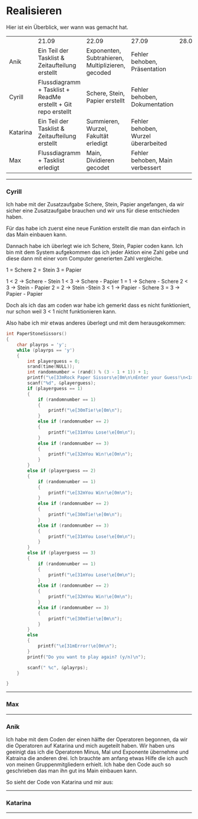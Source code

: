 # Realisieren

Hier ist ein Überblick, wer wann was gemacht hat.

|   |   |   |   |   |
|---|---|---|---|---|
||21.09|22.09|27.09|28.09|
|Anik|Ein Teil der Tasklist & Zeitaufteilung erstellt|Exponenten, Subtrahieren, Multiplizieren, gecoded|Fehler behoben, Präsentation||
|Cyrill|Flussdiagramm + Tasklist + ReadMe erstellt + Git repo erstellt|Schere, Stein, Papier erstellt|Fehler behoben, Dokumentation||
|Katarina|Ein Teil der Tasklist & Zeitaufteilung erstellt|Summieren, Wurzel, Fakultät erledigt|Fehler behoben, Wurzel überarbeited||
|Max|Flussdiagramm + Tasklist erledigt|Main, Dividieren gecodet|Fehler behoben, Main verbessert||

_______
### Cyrill

Ich habe mit der Zusatzaufgabe Schere, Stein, Papier angefangen, da wir sicher eine Zusatzaufgabe brauchen und wir uns für diese entschieden haben. 

Für das habe ich zuerst eine neue Funktion erstellt die man dan einfach in das Main einbauen kann.

Dannach habe ich überlegt wie ich Schere, Stein, Papier coden kann. Ich bin mit dem System aufgekommen das ich jeder Aktion eine Zahl gebe und diese dann mit einer vom Computer generierten Zahl vergleiche.

1 = Schere
2 = Stein
3 = Papier

1 < 2 -> Schere - Stein
1 < 3 -> Schere - Papier
1 = 1 -> Schere - Schere
2 < 3 -> Stein - Papier
2 = 2 -> Stein -Stein
3 < 1 -> Papier - Schere
3 = 3 -> Papier - Papier

Doch als ich das am coden war habe ich gemerkt dass es nicht funktioniert, nur schon weil 3 < 1 nicht funktionieren kann.

Also habe ich mir etwas anderes überlegt und mit dem herausgekommen:

```c
int PaperStoneSissors()
{
    char playrps = 'y';
    while (playrps == 'y')
    {
        int playerguess = 0;
        srand(time(NULL));
        int randomnumber = (rand() % (3 - 1 + 1)) + 1;
        printf("\e[33mRock Paper Sissors\e[0m\n\nEnter your Guess!\n<1> Sissor\n<2> Rock\n<3> Paper\n");
        scanf("%d", &playerguess);
        if (playerguess == 1)
        {
            if (randomnumber == 1)
            {
                printf("\e[30mTie!\e[0m\n");
            }
            else if (randomnumber == 2)
            {
                printf("\e[31mYou Lose!\e[0m\n");
            }
            else if (randomnumber == 3)
            {
                printf("\e[32mYou Win!\e[0m\n");
            }
        }
        else if (playerguess == 2)
        {
            if (randomnumber == 1)
            {
                printf("\e[32mYou Win!\e[0m\n");
            }
            else if (randomnumber == 2)
            {
                printf("\e[30mTie!\e[0m\n");
            }
            else if (randomnumber == 3)
            {
                printf("\e[31mYou Lose!\e[0m\n");
            }
        }
        else if (playerguess == 3)
        {
            if (randomnumber == 1)
            {
                printf("\e[31mYou Lose!\e[0m\n");
            }
            else if (randomnumber == 2)
            {
                printf("\e[32mYou Win!\e[0m\n");
            }
            else if (randomnumber == 3)
            {
                printf("\e[30mTie!\e[0m\n");
            }
        }
        else
        {
            printf("\e[31mError!\e[0m\n");
        }
        printf("Do you want to play again? (y/n)\n");

        scanf(" %c", &playrps);
    }

}
```

______
### Max

__________
### Anik
Ich habe mit dem Coden der einen hälfte der Operatoren begonnen, da wir die Operatoren auf Katarina und mich augeteilt haben.
Wir haben uns geeinigt das ich die Operatoren Minus, Mal und Exponente übernehme und Katraina die anderen drei. Ich brauchte am anfang etwas Hilfe die ich auch von meinen Gruppenmitgliedern erhielt.
Ich habe den Code auch so geschrieben das man ihn gut ins Main einbauen kann.

So sieht der Code von Katarina und mir aus:




____________
### Katarina
________________
